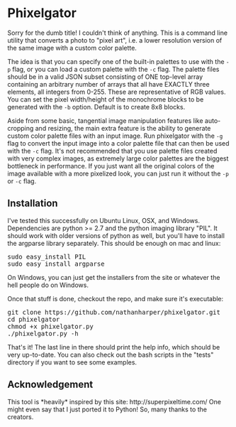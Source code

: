<h1>Phixelgator</h1>
Sorry for the dumb title! I couldn't think of anything. This is a command line utility that converts a photo to "pixel art", i.e. a lower resolution version of the same image with a custom color palette.

The idea is that you can specify one of the built-in palettes to use with the `-p` flag, or you can load a custom palette with the `-c` flag. The palette files should be in a valid JSON subset consisting of ONE top-level array containing an arbitrary number of arrays that all have EXACTLY three elements, all integers from 0-255. These are representative of RGB values. You can set the pixel width/height of the monochrome blocks to be generated with the `-b` option. Default is to create 8x8 blocks.

Aside from some basic, tangential image manipulation features like auto-cropping and resizing, the main extra feature is the ability to generate custom color palette files with an input image. Run phixelgator with the `-g` flag to convert the input image into a color palette file that can then be used with the `-c` flag. It's not recommended that you use palette files created with very complex images, as extremely large color palettes are the biggest bottleneck in performance. If you just want all the original colors of the image available with a more pixelized look, you can just run it without the `-p` or `-c` flag.

<h2>Installation</h2>
I've tested this successfully on Ubuntu Linux, OSX, and Windows. Dependencies are python &gt;= 2.7 and the python imaging library "PIL". It should work with older versions of python as well, but you'll have to install the argparse library separately. This should be enough on mac and linux:

<pre>
sudo easy_install PIL 
sudo easy_install argparse
</pre>

On Windows, you can just get the installers from the site or whatever the hell people do on Windows.

Once that stuff is done, checkout the repo, and make sure it's executable:

<pre>
git clone https://github.com/nathanharper/phixelgator.git
cd phixelgator
chmod +x phixelgator.py
./phixelgator.py -h
</pre>

That's it! The last line in there should print the help info, which should be very up-to-date. You can also check out the bash scripts in the "tests" directory if you want to see some examples.

<h2>Acknowledgement</h2>
This tool is *heavily* inspired by this site: http://superpixeltime.com/
One might even say that I just ported it to Python! So, many thanks to the creators.

